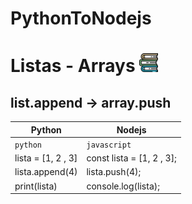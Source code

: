 # PythonToNodejs

# Listas - Arrays <img src="https://github.com/gusantos1/PythonToNodejs/blob/main/img/books.svg" width="30">

## list.append → array.push
|Python|Nodejs|
|-------------------|----------------------------|
<code>python        |   <code>javascript
lista = [1, 2 , 3]  |   const lista = [1, 2 , 3];
lista.append(4)     |   lista.push(4);
print(lista)        |   console.log(lista);